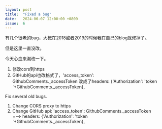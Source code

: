 ```yaml
---
layout: post
title:  "Fixed a bug"
date:   2024-06-07 12:00:00 +0800
issue:  6
---
```

有几个很老的bug，大概在2018或者2019的时候我在自己的blog就修掉了。

但是这里一直没改。

今天心血来潮改一下。

1. 修改cors到https
2. GitHub的api也改格式了，'access_token': GithubComments._accessToken 改成了headers: {'Authorization': 'token '+GithubComments._accessToken},

Fix several old bugs.

1. Change CORS proxy to https
2. Change GitHub api: 'access_token': GithubComments._accessToken ===> headers: {'Authorization': 'token '+GithubComments._accessToken},
